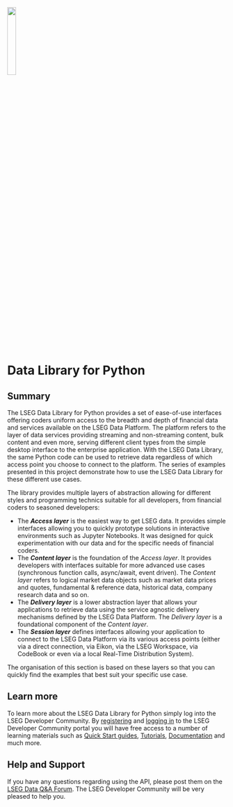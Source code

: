 <img src="https://developers.lseg.com/content/dam/devportal/icons/logo/lseg-logo.svg" width="20%" style="vertical-align: top;">

# Data Library for Python

## Summary

The LSEG Data Library for Python provides a set of ease-of-use interfaces offering coders uniform access to the breadth and depth of financial data and services available on the LSEG Data Platform. The platform refers to the layer of data services providing streaming and non-streaming content, bulk content and even more, serving different client types from the simple desktop interface to the enterprise application. With the LSEG Data Library, the same Python code can be used to retrieve data regardless of which access point you choose to connect to the platform. The series of examples presented in this project demonstrate how to use the LSEG Data Library for these different use cases.

The library provides multiple layers of abstraction allowing for different styles and programming technics suitable for all developers, from financial coders to seasoned developers:


 - The *__Access layer__* is the easiest way to get LSEG data. It provides simple interfaces allowing you to quickly prototype solutions in interactive environments such as Jupyter Notebooks. It was designed for quick experimentation with our data and for the specific needs of financial coders. 
 - The *__Content layer__* is the foundation of the _Access layer_. It provides developers with interfaces suitable for more advanced use cases (synchronous function calls, async/await, event driven). The _Content layer_ refers to logical market data objects such as market data prices and quotes, fundamental & reference data, historical data, company research data and so on. 
 - The *__Delivery layer__* is a lower abstraction layer that allows your applications to retrieve data using the service agnostic delivery mechanisms defined by the LSEG Data Platform. The _Delivery layer_ is a foundational component of the _Content layer_.
 - The *__Session layer__* defines interfaces allowing your application to connect to the LSEG Data Platform via its various access points (either via a direct connection, via Eikon, via the LSEG Workspace, via CodeBook or even via a local Real-Time Distribution System).

The organisation of this section is based on these layers so that you can quickly find the examples that best suit your specific use case.

## Learn more

To learn more about the LSEG Data Library for Python simply log into the LSEG Developer Community. By [registering](https://developers.refinitiv.com/iam/register) and [logging in](https://developers.refinitiv.com/content/devportal/en_us/initCookie.html) to the LSEG Developer Community portal you will have free access to a number of learning materials such as [Quick Start guides](https://developers.refinitiv.com/en/api-catalog/refinitiv-data-platform/refinitiv-data-library-for-python/quick-start), [Tutorials](https://developers.refinitiv.com/en/api-catalog/refinitiv-data-platform/refinitiv-data-library-for-python/tutorials), [Documentation](https://developers.refinitiv.com/en/api-catalog/refinitiv-data-platform/refinitiv-data-library-for-python/documentation) and much more.

## Help and Support

If you have any questions regarding using the API, please post them on the [LSEG Data Q&A Forum](https://community.developers.refinitiv.com/spaces/321/index.html). The LSEG Developer Community will be very pleased to help you. 
